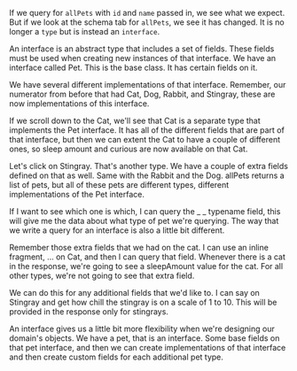 If we query for `allPets` with `id` and `name` passed in, we see what we expect. But if we look at the schema tab for `allPets`, we see it has changed. It is no longer a `type` but is instead an `interface`. 

An interface is an abstract type that includes a set of fields. These fields must be used when creating new instances of that interface. We have an interface called Pet. This is the base class. It has certain fields on it.

We have several different implementations of that interface. Remember, our numerator from before that had Cat, Dog, Rabbit, and Stingray, these are now implementations of this interface.

If we scroll down to the Cat, we'll see that Cat is a separate type that implements the Pet interface. It has all of the different fields that are part of that interface, but then we can extent the Cat to have a couple of different ones, so sleep amount and curious are now available on that Cat.

Let's click on Stingray. That's another type. We have a couple of extra fields defined on that as well. Same with the Rabbit and the Dog. allPets returns a list of pets, but all of these pets are different types, different implementations of the Pet interface.

If I want to see which one is which, I can query the _ _ typename field, this will give me the data about what type of pet we're querying. The way that we write a query for an interface is also a little bit different.

Remember those extra fields that we had on the cat. I can use an inline fragment, ... on Cat, and then I can query that field. Whenever there is a cat in the response, we're going to see a sleepAmount value for the cat. For all other types, we're not going to see that extra field.

We can do this for any additional fields that we'd like to. I can say on Stingray and get how chill the stingray is on a scale of 1 to 10. This will be provided in the response only for stingrays.

An interface gives us a little bit more flexibility when we're designing our domain's objects. We have a pet, that is an interface. Some base fields on that pet interface, and then we can create implementations of that interface and then create custom fields for each additional pet type.